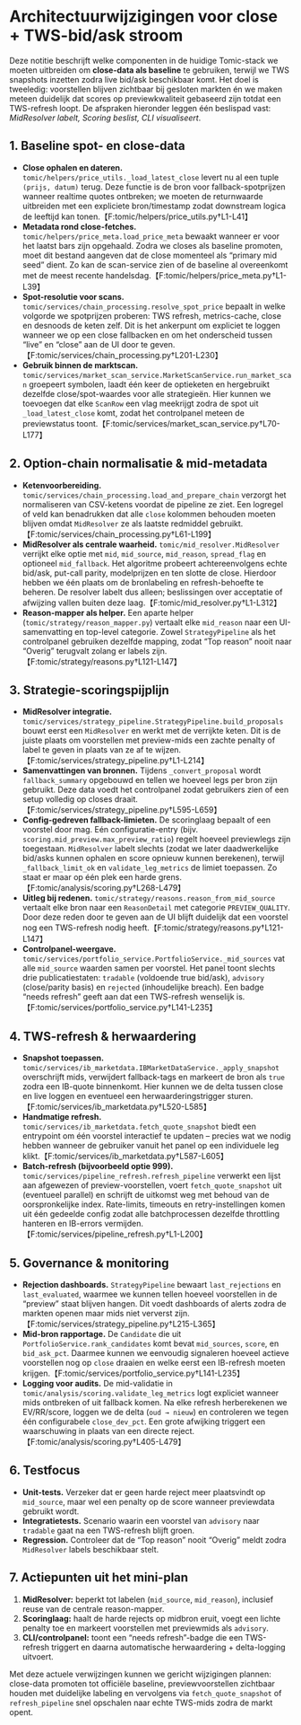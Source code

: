 # Architectuurwijzigingen voor close + TWS-bid/ask stroom

Deze notitie beschrijft welke componenten in de huidige Tomic-stack we moeten uitbreiden om **close-data als baseline** te gebruiken, terwijl we TWS snapshots inzetten zodra live bid/ask beschikbaar komt. Het doel is tweeledig: voorstellen blijven zichtbaar bij gesloten markten én we maken meteen duidelijk dat scores op previewkwaliteit gebaseerd zijn totdat een TWS-refresh loopt. De afspraken hieronder leggen één beslispad vast: *MidResolver labelt, Scoring beslist, CLI visualiseert*.

## 1. Baseline spot- en close-data
- **Close ophalen en dateren.** `tomic/helpers/price_utils._load_latest_close` levert nu al een tuple `(prijs, datum)` terug. Deze functie is de bron voor fallback-spotprijzen wanneer realtime quotes ontbreken; we moeten de returnwaarde uitbreiden met een expliciete bron/timestamp zodat downstream logica de leeftijd kan tonen.【F:tomic/helpers/price_utils.py†L1-L41】
- **Metadata rond close-fetches.** `tomic/helpers/price_meta.load_price_meta` bewaakt wanneer er voor het laatst bars zijn opgehaald. Zodra we closes als baseline promoten, moet dit bestand aangeven dat de close momenteel als “primary mid seed” dient. Zo kan de scan-service zien of de baseline al overeenkomt met de meest recente handelsdag.【F:tomic/helpers/price_meta.py†L1-L39】
- **Spot-resolutie voor scans.** `tomic/services/chain_processing.resolve_spot_price` bepaalt in welke volgorde we spotprijzen proberen: TWS refresh, metrics-cache, close en desnoods de keten zelf. Dit is het ankerpunt om expliciet te loggen wanneer we op een close fallbacken en om het onderscheid tussen “live” en “close” aan de UI door te geven.【F:tomic/services/chain_processing.py†L201-L230】
- **Gebruik binnen de marktscan.** `tomic/services/market_scan_service.MarketScanService.run_market_scan` groepeert symbolen, laadt één keer de optieketen en hergebruikt dezelfde close/spot-waardes voor alle strategieën. Hier kunnen we toevoegen dat elke `ScanRow` een vlag meekrijgt zodra de spot uit `_load_latest_close` komt, zodat het controlpanel meteen de previewstatus toont.【F:tomic/services/market_scan_service.py†L70-L177】

## 2. Option-chain normalisatie & mid-metadata
- **Ketenvoorbereiding.** `tomic/services/chain_processing.load_and_prepare_chain` verzorgt het normaliseren van CSV-ketens voordat de pipeline ze ziet. Een logregel of veld kan benadrukken dat alle `close` kolommen behouden moeten blijven omdat `MidResolver` ze als laatste redmiddel gebruikt.【F:tomic/services/chain_processing.py†L61-L199】
- **MidResolver als centrale waarheid.** `tomic/mid_resolver.MidResolver` verrijkt elke optie met `mid`, `mid_source`, `mid_reason`, `spread_flag` en optioneel `mid_fallback`. Het algoritme probeert achtereenvolgens echte bid/ask, put-call parity, modelprijzen en ten slotte de close. Hierdoor hebben we één plaats om de bronlabeling en refresh-behoefte te beheren. De resolver labelt dus alleen; beslissingen over acceptatie of afwijzing vallen buiten deze laag.【F:tomic/mid_resolver.py†L1-L312】
- **Reason-mapper als helper.** Een aparte helper (`tomic/strategy/reason_mapper.py`) vertaalt elke `mid_reason` naar een UI-samenvatting en top-level categorie. Zowel `StrategyPipeline` als het controlpanel gebruiken dezelfde mapping, zodat “Top reason” nooit naar “Overig” terugvalt zolang er labels zijn.【F:tomic/strategy/reasons.py†L121-L147】

## 3. Strategie-scoringspijplijn
- **MidResolver integratie.** `tomic/services/strategy_pipeline.StrategyPipeline.build_proposals` bouwt eerst een `MidResolver` en werkt met de verrijkte keten. Dit is de juiste plaats om voorstellen met preview-mids een zachte penalty of label te geven in plaats van ze af te wijzen.【F:tomic/services/strategy_pipeline.py†L1-L214】
- **Samenvattingen van bronnen.** Tijdens `_convert_proposal` wordt `fallback_summary` opgebouwd en tellen we hoeveel legs per bron zijn gebruikt. Deze data voedt het controlpanel zodat gebruikers zien of een setup volledig op closes draait.【F:tomic/services/strategy_pipeline.py†L595-L659】
- **Config-gedreven fallback-limieten.** De scoringlaag bepaalt of een voorstel door mag. Eén configuratie-entry (bijv. `scoring.mid_preview.max_preview_ratio`) regelt hoeveel previewlegs zijn toegestaan. `MidResolver` labelt slechts (zodat we later daadwerkelijke bid/asks kunnen ophalen en score opnieuw kunnen berekenen), terwijl `_fallback_limit_ok` en `validate_leg_metrics` de limiet toepassen. Zo staat er maar op één plek een harde grens.【F:tomic/analysis/scoring.py†L268-L479】
- **Uitleg bij redenen.** `tomic/strategy/reasons.reason_from_mid_source` vertaalt elke bron naar een `ReasonDetail` met categorie `PREVIEW_QUALITY`. Door deze reden door te geven aan de UI blijft duidelijk dat een voorstel nog een TWS-refresh nodig heeft.【F:tomic/strategy/reasons.py†L121-L147】
- **Controlpanel-weergave.** `tomic/services/portfolio_service.PortfolioService._mid_sources` vat alle `mid_source` waarden samen per voorstel. Het panel toont slechts drie publicatiestaten: `tradable` (voldoende true bid/ask), `advisory` (close/parity basis) en `rejected` (inhoudelijke breach). Een badge “needs refresh” geeft aan dat een TWS-refresh wenselijk is.【F:tomic/services/portfolio_service.py†L141-L235】

## 4. TWS-refresh & herwaardering
- **Snapshot toepassen.** `tomic/services/ib_marketdata.IBMarketDataService._apply_snapshot` overschrijft mids, verwijdert fallback-tags en markeert de bron als `true` zodra een IB-quote binnenkomt. Hier kunnen we de delta tussen close en live loggen en eventueel een herwaarderingstrigger sturen.【F:tomic/services/ib_marketdata.py†L520-L585】
- **Handmatige refresh.** `tomic/services/ib_marketdata.fetch_quote_snapshot` biedt een entrypoint om één voorstel interactief te updaten – precies wat we nodig hebben wanneer de gebruiker vanuit het panel op een individuele leg klikt.【F:tomic/services/ib_marketdata.py†L587-L605】
- **Batch-refresh (bijvoorbeeld optie 999).** `tomic/services/pipeline_refresh.refresh_pipeline` verwerkt een lijst aan afgewezen of preview-voorstellen, voert `fetch_quote_snapshot` uit (eventueel parallel) en schrijft de uitkomst weg met behoud van de oorspronkelijke index. Rate-limits, timeouts en retry-instellingen komen uit één gedeelde config zodat alle batchprocessen dezelfde throttling hanteren en IB-errors vermijden.【F:tomic/services/pipeline_refresh.py†L1-L200】

## 5. Governance & monitoring
- **Rejection dashboards.** `StrategyPipeline` bewaart `last_rejections` en `last_evaluated`, waarmee we kunnen tellen hoeveel voorstellen in de “preview” staat blijven hangen. Dit voedt dashboards of alerts zodra de markten openen maar mids niet ververst zijn.【F:tomic/services/strategy_pipeline.py†L215-L365】
- **Mid-bron rapportage.** De `Candidate` die uit `PortfolioService.rank_candidates` komt bevat `mid_sources`, `score`, en `bid_ask_pct`. Daarmee kunnen we eenvoudig signaleren hoeveel actieve voorstellen nog op `close` draaien en welke eerst een IB-refresh moeten krijgen.【F:tomic/services/portfolio_service.py†L141-L235】
- **Logging voor audits.** De mid-validatie in `tomic/analysis/scoring.validate_leg_metrics` logt expliciet wanneer mids ontbreken of uit fallback komen. Na elke refresh herberekenen we EV/RR/score, loggen we de delta (`oud → nieuw`) en controleren we tegen één configurabele `close_dev_pct`. Een grote afwijking triggert een waarschuwing in plaats van een directe reject.【F:tomic/analysis/scoring.py†L405-L479】

## 6. Testfocus
- **Unit-tests.** Verzeker dat er geen harde reject meer plaatsvindt op `mid_source`, maar wel een penalty op de score wanneer previewdata gebruikt wordt.
- **Integratietests.** Scenario waarin een voorstel van `advisory` naar `tradable` gaat na een TWS-refresh blijft groen.
- **Regression.** Controleer dat de “Top reason” nooit “Overig” meldt zodra `MidResolver` labels beschikbaar stelt.

## 7. Actiepunten uit het mini-plan
1. **MidResolver:** beperkt tot labelen (`mid_source`, `mid_reason`), inclusief reuse van de centrale reason-mapper.
2. **Scoringlaag:** haalt de harde rejects op midbron eruit, voegt een lichte penalty toe en markeert voorstellen met previewmids als `advisory`.
3. **CLI/controlpanel:** toont een “needs refresh”-badge die een TWS-refresh triggert en daarna automatische herwaardering + delta-logging uitvoert.

Met deze actuele verwijzingen kunnen we gericht wijzigingen plannen: close-data promoten tot officiële baseline, previewvoorstellen zichtbaar houden met duidelijke labeling en vervolgens via `fetch_quote_snapshot` of `refresh_pipeline` snel opschalen naar echte TWS-mids zodra de markt opent.
